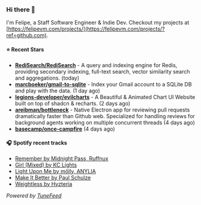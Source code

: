 ### Hi there 👋

I'm Felipe, a Staff Software Engineer & Indie Dev. Checkout my projects at [https://felipevm.com/projects/](https://felipevm.com/projects/?ref=github.com).

#### ⭐ Recent Stars
- **[RediSearch/RediSearch](https://github.com/RediSearch/RediSearch)** - A query and indexing engine for Redis, providing secondary indexing, full-text search, vector similarity search and aggregations. (today)
- **[marcboeker/gmail-to-sqlite](https://github.com/marcboeker/gmail-to-sqlite)** - Index your Gmail account to a SQLite DB and play with the data. (1 day ago)
- **[legions-developer/evilcharts](https://github.com/legions-developer/evilcharts)** - A Beautiful &amp; Animated Chart UI Website built on top of shadcn &amp; recharts. (2 days ago)
- **[areibman/bottleneck](https://github.com/areibman/bottleneck)** - Native Electron app for reviewing pull requests dramatically faster than Github web. Specialized for handling reviews for background agents working on multiple concurrent threads (4 days ago)
- **[basecamp/once-campfire](https://github.com/basecamp/once-campfire)** (4 days ago)

#### 🎧 Spotify recent tracks
- [Remember by Midnight Pass, Ruffnux](https://open.spotify.com/track/6JqO8gCbkx5eekwKyTr71o)
- [Girl (Mixed) by KC Lights](https://open.spotify.com/track/0oKG9tOheybt1bxE8Kz8o0)
- [Light Upon Me by mölly, ANYLIA](https://open.spotify.com/track/0DnD0tWyO7RoeiRSz3GRG8)
- [Make It Better by Paul Schulze](https://open.spotify.com/track/5pMOrhDsjGXFjMBdVk7nZ1)
- [Weightless by Hyzteria](https://open.spotify.com/track/14Qgz11mmNGbIQ57IZlAUF)

_Powered by [TuneFeed](https://tunefeed.app?ref=github.com)_
